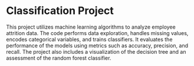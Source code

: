 # Classification Project

This project utilizes machine learning algorithms to analyze employee attrition data. The code performs data exploration, handles missing values, encodes categorical variables, and trains classifiers. It evaluates the performance of the models using metrics such as accuracy, precision, and recall. The project also includes a visualization of the decision tree and an assessment of the random forest classifier.
